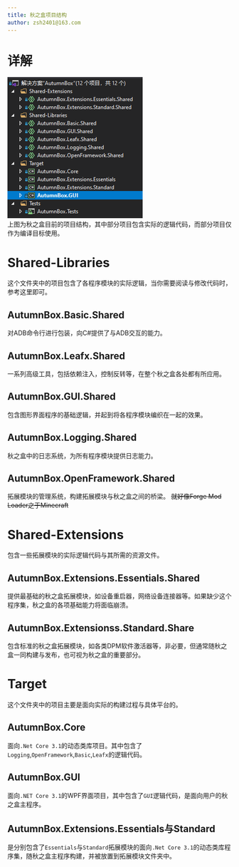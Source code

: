 ```yaml
---
title: 秋之盒项目结构
author: zsh2401@163.com
---
```

# 详解
![](./projects.png)   
上图为秋之盒目前的项目结构，其中部分项目包含实际的逻辑代码，而部分项目仅作为编译目标使用。
# Shared-Libraries
这个文件夹中的项目包含了各程序模块的实际逻辑，当你需要阅读与修改代码时，参考这里即可。
## AutumnBox.Basic.Shared
对ADB命令行进行包装，向C#提供了与ADB交互的能力。
## AutumnBox.Leafx.Shared
一系列高级工具，包括依赖注入，控制反转等，在整个秋之盒各处都有所应用。
## AutumnBox.GUI.Shared
包含图形界面程序的基础逻辑，并起到将各程序模块编织在一起的效果。
## AutumnBox.Logging.Shared
秋之盒中的日志系统，为所有程序模块提供日志能力。
## AutumnBox.OpenFramework.Shared
拓展模块的管理系统，构建拓展模块与秋之盒之间的桥梁。
~~就好像Forge Mod Loader之于Minecraft~~
# Shared-Extensions
包含一些拓展模块的实际逻辑代码与其所需的资源文件。
## AutumnBox.Extensions.Essentials.Shared
提供最基础的秋之盒拓展模块，如设备重启器，网络设备连接器等。如果缺少这个程序集，秋之盒的各项基础能力将面临崩溃。
## AutumnBox.Extensionss.Standard.Share
包含标准的秋之盒拓展模块，如各类DPM软件激活器等，非必要，但通常随秋之盒一同构建与发布，也可视为秋之盒的重要部分。
# Target
这个文件夹中的项目主要是面向实际的构建过程与具体平台的。
## AutumnBox.Core
面向`.Net Core 3.1`的动态类库项目。其中包含了`Logging`,`OpenFramework`,`Basic`,`Leafx`的逻辑代码。
## AutumnBox.GUI
面向`.NET Core 3.1`的WPF界面项目，其中包含了`GUI`逻辑代码，是面向用户的秋之盒主程序。
## AutumnBox.Extensions.Essentials与Standard
是分别包含了`Essentials`与`Standard`拓展模块的面向`.Net Core 3.1`的动态类库程序集，随秋之盒主程序构建，并被放置到拓展模块文件夹中。
